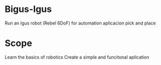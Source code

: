 # Bigus-Igus
Run an Igus robot (Rebel 6DoF) for automation aplicacion pick and place

# Scope
Learn the basics of robotics
Create a simple and funcitonal aplication

